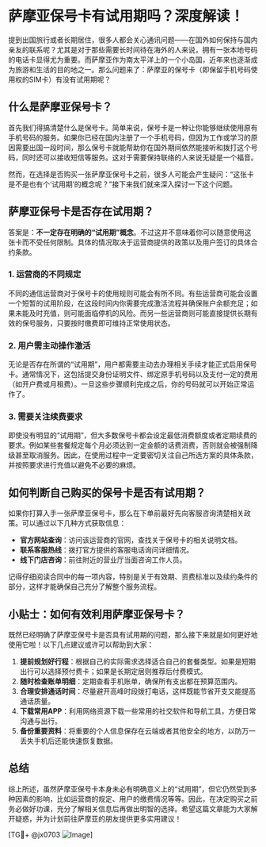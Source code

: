 # 萨摩亚保号卡有试用期吗？深度解读！

提到出国旅行或者长期居住，很多人都会关心通讯问题——在国外如何保持与国内亲友的联系呢？尤其是对于那些需要长时间待在海外的人来说，拥有一张本地号码的电话卡显得尤为重要。而萨摩亚作为南太平洋上的一个小岛国，近年来也逐渐成为旅游和生活的目的地之一。那么问题来了：萨摩亚的保号卡（即保留手机号码使用权的SIM卡）有没有试用期呢？

## 什么是萨摩亚保号卡？

首先我们得搞清楚什么是保号卡。简单来说，保号卡是一种让你能够继续使用原有手机号码的服务。如果你已经在国内注册了一个手机号码，但因为工作或学习的原因需要出国一段时间，那么保号卡就能帮助你在国外期间依然能接听和拨打这个号码，同时还可以接收短信等服务。这对于需要保持联络的人来说无疑是一个福音。

然而，在选择是否购买一张萨摩亚保号卡之前，很多人可能会产生疑问：“这张卡是不是也有个‘试用期’的概念呢？”接下来我们就来深入探讨一下这个问题。

## 萨摩亚保号卡是否存在试用期？

答案是：**不一定存在明确的“试用期”概念**。不过这并不意味着你可以随意使用这张卡而不受任何限制。具体的情况取决于运营商提供的政策以及用户签订的具体合约条款。

### 1. 运营商的不同规定
不同的通信运营商对于保号卡的使用规则可能会有所不同。有些运营商可能会设置一个短暂的试用阶段，在这段时间内你需要完成激活流程并确保账户余额充足；如果未能及时充值，则可能面临停机的风险。而另一些运营商则可能直接提供长期有效的保号服务，只要按时缴费即可维持正常使用状态。

### 2. 用户需主动操作激活
无论是否存在所谓的“试用期”，用户都需要主动去办理相关手续才能正式启用保号卡。通常情况下，这包括提交身份证明文件、绑定原手机号码以及支付一定的费用（如开户费或月租费）。一旦这些步骤顺利完成之后，你的号码就可以开始正常运作了。

### 3. 需要关注续费要求
即使没有明显的“试用期”，但大多数保号卡都会设定最低消费额度或者定期续费的要求。例如某些套餐规定每个月必须达到一定金额的话费消费，否则就会被强制降级甚至取消服务。因此，在使用过程中一定要密切关注自己所选方案的具体条款，并按照要求进行充值以避免不必要的麻烦。

## 如何判断自己购买的保号卡是否有试用期？

如果你打算入手一张萨摩亚保号卡，那么在下单前最好先向客服咨询清楚相关政策。可以通过以下几种方式获取信息：

- **官方网站查询**：访问该运营商的官网，查找关于保号卡的相关说明文档。
- **联系客服热线**：拨打官方提供的客服电话询问详细情况。
- **线下门店咨询**：前往附近的营业厅当面咨询工作人员。

记得仔细阅读合同中的每一项内容，特别是关于有效期、资费标准以及续约条件的部分，这样才能确保自己充分了解整个服务流程。

## 小贴士：如何有效利用萨摩亚保号卡？

既然已经明确了萨摩亚保号卡是否具有试用期的问题，那么接下来就是如何更好地使用它啦！以下几点建议或许可以帮助到大家：

1. **提前规划好行程**：根据自己的实际需求选择适合自己的套餐类型。如果是短期出行可以选择预付费卡；如果是长期定居则推荐后付费模式。
2. **随时检查账单明细**：定期查看手机账单，确保所有支出都在预算范围内。
3. **合理安排通话时间**：尽量避开高峰时段拨打电话，这样既能节省开支又能提高通话质量。
4. **下载常用APP**：利用网络资源下载一些常用的社交软件和导航工具，方便日常沟通与出行。
5. **备份重要资料**：将重要的个人信息保存在云端或者其他安全的地方，以防万一丢失手机后还能快速恢复数据。

## 总结

综上所述，虽然萨摩亚保号卡本身未必有明确意义上的“试用期”，但它仍然受到多种因素的影响，比如运营商的规定、用户的缴费情况等等。因此，在决定购买之前务必做好功课，充分了解相关信息后再做出明智的选择。希望这篇文章能为大家解开疑惑，并为计划前往萨摩亚的朋友提供更多实用建议！

[TG💪+ @jx0703 ![Image](https://github.com/user-attachments/assets/dbca1d08-cadb-493c-b0ec-ad6f7a83f270)]